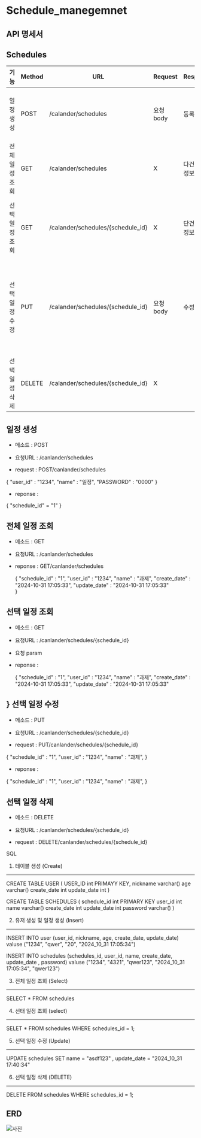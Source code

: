 # Schedule_manegemnet

API 명세서
-

Schedules
-
|기능|Method|URL|Request|Response|상태코드|
|----|---|---|---|---|---|
|일정 생성|POST|/calander/schedules|요청 body|등록 정보|200: 정상 등록, 400:비정상값|
|전체일정조회|GET|/calander/schedules|X|다건 응답 정보|200: 정상 조회|
|선택일정조회|GET|/calander/schedules/{schedule_id}|X|단건 응답 정보|200: 정상조회, 404:일정이 사라짐|
|선택일정수정|PUT|/calander/schedules/{schedule_id}|요청 body|수정 정보|200:정상등록, 400:비정상 값, 404: 일정이 사라짐|
|선택일정삭제|DELETE|/calander/schedules/{schedule_id}|X||삭제 정보|204: 정상 등록, 404:일정이 사라짐|

일정 생성 
-
* 메소드 : POST
* 요청URL : /canlander/schedules

* request : POST/canlander/schedules

{ 
  "user_id" : "1234",
  "name" : "일정",
  "PASSWORD" : "0000"
  }

* reponse :

{ 
 "schedule_id" = "1"
 }

전체 일정 조회
-
* 메소드 : GET
* 요청URL : /canlander/schedules

* reponse : GET/canlander/schedules

  {
  "schedule_id" : "1",
  "user_id" : "1234",
  "name" : "과제",
  "create_date" : "2024-10-31 17:05:33",
  "update_date" : "2024-10-31 17:05:33"      
}
 

선택 일정 조회
-
* 메소드 : GET
* 요청URL : /canlander/schedules/{schedule_id}

* 요청 param 

* reponse :

  {
  "schedule_id" : "1",
  "user_id" : "1234",
  "name" : "과제",
  "create_date" : "2024-10-31 17:05:33",
  "update_date" : "2024-10-31 17:05:33"      

}
선택 일정 수정
-
* 메소드 : PUT
* 요청URL : /canlander/schedules/{schedule_id}

* request : PUT/canlander/schedules/{schedule_id}

{ "schedule_id" : "1",
  "user_id" : "1234",
  "name" : "과제",
  }


* reponse :

{
  "schedule_id" : "1",
  "user_id" : "1234",
  "name" : "과제",
}

선택 일정 삭제
-
* 메소드 : DELETE
* 요청URL : /canlander/schedules/{schedule_id}

* request : DELETE/canlander/schedules/{schedule_id}


SQL 

1. 테이블 생성 (Create)
---

CREATE TABLE USER (
 USER_ID int PRIMAYY KEY,
 nickname varchar() 
 age varchar() 
 create_date int 
 update_date int
 )

CREATE TABLE SCHEDULES (
schedule_id int PRIMARY KEY 
user_id int 
name varchar() 
create_date int 
update_date int
password varchar() 
)

2. 유저 생성 및 일정 생성 (Insert)
----

INSERT INTO user (user_id, nickname, age, create_date, update_date)
valuse ("1234", "qwer", "20", "2024_10_31 17:05:34")

INSERT INTO schedules (schedules_id, user_id, name, create_date, update_date , password)
valuse ("1234", "4321", "qwer123", "2024_10_31 17:05:34", "qwer123")

3. 전체 일정 조회 (Select)
---
SELECT * 
FROM schedules

4. 선태 일정 조회 (select)
---
SELET *
FROM schedules
WHERE schedules_id = 1;

5. 선택 일정 수정  (Update)
---
UPDATE schedules SET name = "asdf123" , update_date = "2024_10_31 17:40:34"

6. 선택 일정 삭제 (DELETE)
---
DELETE FROM schedules 
WHERE schedules_id = 1;

ERD
-
 ![사진](https://github.com/jangutae/Calander_API_Design/blob/main/ERD.png) 
